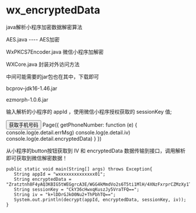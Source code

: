 # wx_encryptedData
java解析小程序加密数据解密算法


AES.java ---- AES加密

WxPKCS7Encoder.java 微信小程序加解密

WXCore.java  封装对外访问方法 


中间可能需要的jar包也在其中，下载即可  

bcprov-jdk16-1.46.jar

ezmorph-1.0.6.jar




输入解析的小程序的 appId ，使用微信小程序授权获取的 sessionKey 值;

<button open-type="getPhoneNumber" bindgetphonenumber="getPhoneNumber">获取手机号码 </button>
Page({
  getPhoneNumber: function (e) {
    console.log(e.detail.errMsg)
    console.log(e.detail.iv)
    console.log(e.detail.encryptedData)
  }
})

从小程序的button按钮获取到 IV 和 encryptedData 数据传输到接口，调用解析即可获取到微信解密数据！


	public static void main(String[] args) throws Exception{
	   String appId = "wxxxxxxxxxxxxxx01";
	   String encryptedData =      "Zratztnh8F4yAQ3KBIG5tWEGgrcA3E/WGG4kMmdVo2s6T5ti1MlH/4XNzFxrprCZMzXy1TvTsNoWwOuElmiKydt9ipxc60ix9GlfoAKR2mRmpsIEKj2RvfynT3xHNyZ4cYugCHa/iGVVGosj0nHQJ4Agi3745hHYcNSoPw+ZPMqty4LV8X1goILnLIx1vZcBzZt34S+5MIie14hGQ79vtg==";
	   String sessionKey = "CkY36cHwxqKuszJy5VraTFQ==";
	   String iv = "k+lDDrGJkO0Nu2+ThPbhTQ==";
       System.out.println(decrypt(appId, encryptedData, sessionKey, iv));
    }
